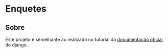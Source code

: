# Enquetes

## Sobre
Este projeto é semelhante ao realizado no tutorial da [documentação oficial](https://docs.djangoproject.com/pt-br/5.0/intro/tutorial01/) do django.